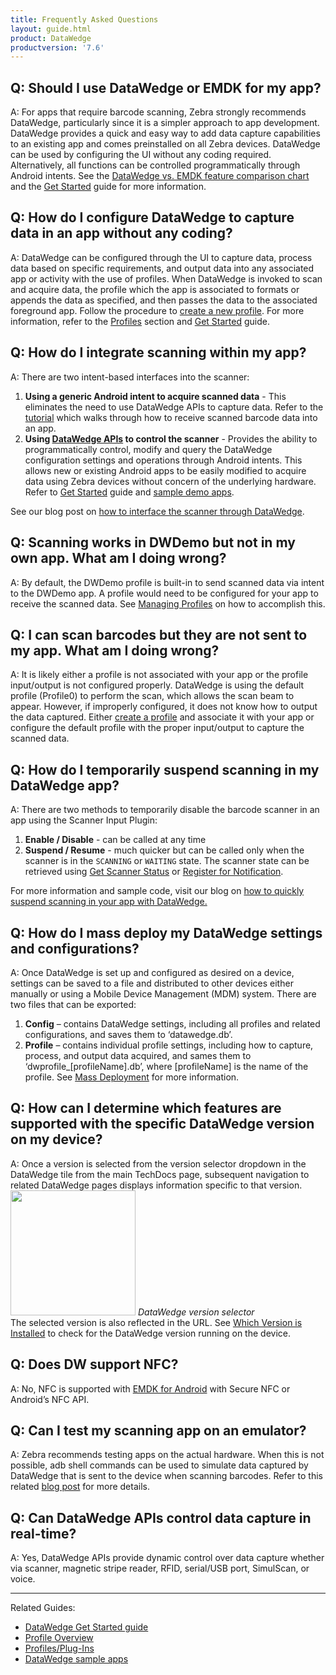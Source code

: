 ```yaml
---
title: Frequently Asked Questions
layout: guide.html
product: DataWedge
productversion: '7.6'
---
```


## Q: Should I use DataWedge or EMDK for my app?
A: For apps that require barcode scanning, Zebra strongly recommends DataWedge, particularly since it is a simpler approach to app development. DataWedge provides a quick and easy way to add data capture capabilities to an existing app and comes preinstalled on all Zebra devices. DataWedge can be used by configuring the UI without any coding required. Alternatively, all functions can be controlled programmatically through Android intents. See the [DataWedge vs. EMDK feature comparison chart](/help/#datawedgevsemdkcomparison) and the [Get Started](../gettingstarted) guide for more information. 

## Q: How do I configure DataWedge to capture data in an app without any coding?
A: DataWedge can be configured through the UI to capture data, process data based on specific requirements, and output data into any associated app or activity with the use of profiles. When DataWedge is invoked to scan and acquire data, the profile which the app is associated to formats or appends the data as specified, and then passes the data to the associated foreground app. Follow the procedure to [create a new profile](../createprofile#createanewprofile). For more information, refer to the [Profiles](../profiles) section and [Get Started](../gettingstarted) guide.

## Q: How do I integrate scanning within my app?
A: There are two intent-based interfaces into the scanner:
1. **Using a generic Android intent to acquire scanned data** - This eliminates the need to use DataWedge APIs to capture data. Refer to the [tutorial](../samples/tutorial-ReceiveScannedData) which walks through how to receive scanned barcode data into an app.
2. **Using [DataWedge APIs](../api) to control the scanner** - Provides the ability to programmatically control, modify and query the DataWedge configuration settings and operations through Android intents. This allows new or existing Android apps to be easily modified to acquire data using Zebra devices without concern of the underlying hardware. Refer to [Get Started](../gettingstarted) guide and [sample demo apps](../samples).

See our blog post on [how to interface the scanner through DataWedge](https://developer.zebra.com/blog/interface-device-scanner-android-devices-through-datawedge).

## Q: Scanning works in DWDemo but not in my own app. What am I doing wrong?
A: By default, the DWDemo profile is built-in to send scanned data via intent to the DWDemo app. A profile would need to be configured for your app to receive the scanned data. See [Managing Profiles](../createprofile/) on how to accomplish this.

## Q: I can scan barcodes but they are not sent to my app.  What am I doing wrong?
A: It is likely either a profile is not associated with your app or the profile input/output is not configured properly. DataWedge is using the default profile (Profile0) to perform the scan, which allows the scan beam to appear. However, if improperly configured, it does not know how to output the data captured. Either [create a profile](../createprofile/) and associate it with your app or configure the default profile with the proper input/output to capture the scanned data.

## Q: How do I temporarily suspend scanning in my DataWedge app? 
A: There are two methods to temporarily disable the barcode scanner in an app using the Scanner Input Plugin:
1. **Enable / Disable** - can be called at any time
2. **Suspend / Resume** - much quicker but can be called only when the scanner is in the `SCANNING` or `WAITING` state. The scanner state can be retrieved using [Get Scanner Status](../api/getscannerstatus) or [Register for Notification](../api/registerfornotification).  

For more information and sample code, visit our blog on <a href="https://developer.zebra.com/blog/quickly-suspend-scanning-your-app-datawedge">how to quickly suspend scanning in your app with DataWedge.</a>

## Q: How do I mass deploy my DataWedge settings and configurations? 
A: Once DataWedge is set up and configured as desired on a device, settings can be saved to a file and distributed to other devices either manually or using a Mobile Device Management (MDM) system. There are two files that can be exported:
1. **Config** – contains DataWedge settings, including all profiles and related configurations, and saves them to ‘datawedge.db’.
2. **Profile** – contains individual profile settings, including how to capture, process, and output data acquired, and sames them to ‘dwprofile_[profileName].db’, where [profileName] is the name of the profile.
See [Mass Deployment](../settings#massdeployment) for more information.

## Q: How can I determine which features are supported with the specific DataWedge version on my device?
A: Once a version is selected from the version selector dropdown in the DataWedge tile from the main TechDocs page, subsequent navigation to related DataWedge pages displays information specific to that version. 
<img style="height:200px" src="version_selector.png"/>
<i>DataWedge version selector</i>
<br> 
The selected version is also reflected in the URL. See [Which Version is Installed](../about#whichversionisinstalled) to check for the DataWedge version running on the device.

## Q: Does DW support NFC?
A: No, NFC is supported with [EMDK for Android](/emdk-for-android/latest/guide/samapiusage) with Secure NFC or Android’s NFC API.

## Q: Can I test my scanning app on an emulator?
A: Zebra recommends testing apps on the actual hardware. When this is not possible, adb shell commands can be used to simulate data captured by DataWedge that is sent to the device when scanning barcodes. Refer to this related [blog post](https://developer.zebra.com/blog/test-your-zebra-scanning-application-emulator) for more details. 

## Q: Can DataWedge APIs control data capture in real-time?
A: Yes, DataWedge APIs provide dynamic control over data capture whether via scanner, magnetic stripe reader, RFID, serial/USB port, SimulScan, or voice. 


-----

Related Guides: 

* [DataWedge Get Started guide](../gettingstarted)
* [Profile Overview](../overview) 
* [Profiles/Plug-Ins](../profiles)
* [DataWedge sample apps](../samples)
